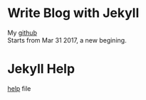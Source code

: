 # Write Blog with Jekyll
  My [github](https://github.com/fcharmy)  
  Starts from Mar 31 2017, a new begining.
 
# Jekyll Help
  [help](help.md) file
